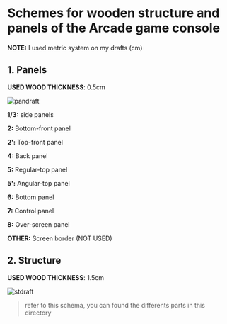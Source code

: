 # Schemes for wooden structure and panels of the Arcade game console

**NOTE:** I used metric system on my drafts (cm)

## 1. Panels

**USED WOOD THICKNESS**: 0.5cm

![pandraft](https://user-images.githubusercontent.com/32856358/39098266-424939d4-4668-11e8-80df-7b3ae34d18d9.png)

**1/3:** side panels

**2:** Bottom-front panel

**2':** Top-front panel

**4:** Back panel

**5:** Regular-top panel

**5':** Angular-top panel

**6:** Bottom panel

**7:** Control panel

**8:** Over-screen panel

**OTHER:** Screen border (NOT USED)

## 2. Structure

**USED WOOD THICKNESS**: 1.5cm

![stdraft](https://github.com/fherbine/ISN_2017-06/blob/master/game_console_design/Struct_draft.jpeg?raw=true)

> refer to this schema, you can found the differents parts in this directory
